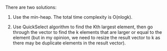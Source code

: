 There are two solutions:
1) Use the min-heap. The total time complexity is O(nlogk).

2) Use QuickSelect algorithm to find the Kth largest element, then go through the vector to find the k elements that are larger or equal to the element (but in my opinion, we need to  resize the result vector to k as there may be duplicate elements in the result vector). 